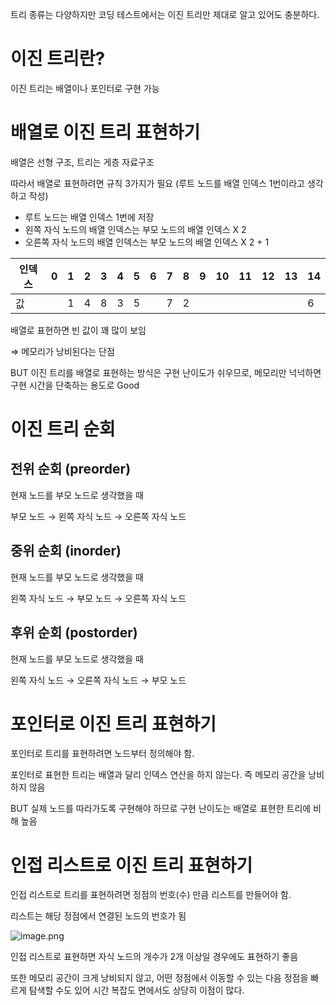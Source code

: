 트리 종류는 다양하지만 코딩 테스트에서는 이진 트리만 제대로 알고 있어도 충분하다.

# 이진 트리란?

이진 트리는 배열이나 포인터로 구현 가능

# 배열로 이진 트리 표현하기

배열은 선형 구조, 트리는 게층 자료구조

따라서 배열로 표현하려면 규칙  3가지가 필요 (루트 노드를 배열 인덱스 1번이라고 생각하고 작성)

- 루트 노드는 배열 인덱스 1번에 저장
- 왼쪽 자식 노드의 배열 인덱스는 부모 노드의 배열 인덱스 X 2
- 오른쪽 자식 노드의 배열 인덱스는 부모 노드의 배열 인덱스 X 2 + 1
        

| 인덱스 | 0 | 1 | 2 | 3 | 4 | 5 | 6 | 7 | 8 | 9 | 10 | 11 | 12 | 13 | 14 |
| --- | --- | --- | --- | --- | --- | --- | --- | --- | --- | --- | --- | --- | --- | --- | --- |
| 값 |  | 1 | 4 | 8 | 3 | 5 |  | 7 | 2 |  |  |  |  |  | 6 |

배열로 표현하면 빈 값이 꽤 많이 보임

⇒ 메모리가 낭비된다는 단점

BUT 이진 트리를 배열로 표현하는 방식은 구현 난이도가 쉬우므로, 메모리만 넉넉하면 구현 시간을 단축하는 용도로 Good

# 이진 트리 순회

## 전위 순회 (preorder)

현재 노드를 부모 노드로 생각했을 때

부모 노드 → 왼쪽 자식 노드 → 오른쪽 자식 노드

## 중위 순회 (inorder)

현재 노드를 부모 노드로 생각했을 때

왼쪽 자식 노드 → 부모 노드 → 오른쪽 자식 노드

## 후위 순회 (postorder)

현재 노드를 부모 노드로 생각했을 때

왼쪽 자식 노드 → 오른쪽 자식 노드 → 부모 노드

# 포인터로 이진 트리 표현하기

포인터로 트리를 표현하려면 노드부터 정의해야 함.


포인터로 표현한 트리는 배열과 달리 인덱스 연산을 하지 않는다. 즉 메모리 공간을 낭비하지 않음

BUT 실제 노드를 따라가도록 구현해야 하므로 구현 난이도는 배열로 표현한 트리에 비해 높음

# 인접 리스트로 이진 트리 표현하기

인접 리스트로 트리를 표현하려면 정점의 번호(수) 만큼 리스트를 만들어야 함.

리스트는 해당 정점에서 연결된 노드의 번호가 됨

![image.png](https://prod-files-secure.s3.us-west-2.amazonaws.com/850c748a-0632-4c9b-bb07-8ecd1ceb4703/f59346f8-ac70-41ca-9f57-552e5c2ecb81/image.png)

인접 리스트로 표현하면 자식 노드의 개수가 2개 이상일 경우에도 표현하기 좋음

또한 메모리 공간이 크게 낭비되지 않고, 어떤 정점에서 이동할 수 있는 다음 정점을 빠르게 탐색할 수도 있어 시간 복잡도 면에서도 상당히 이점이 많다.

